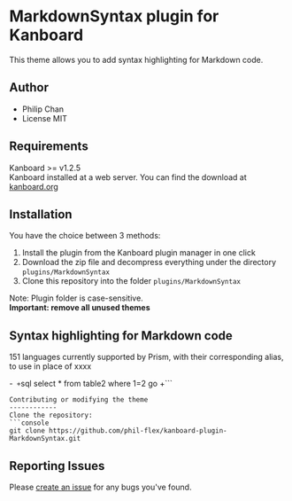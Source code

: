 # MarkdownSyntax plugin for Kanboard

This theme allows you to add syntax highlighting for Markdown code.

Author
------------
- Philip Chan
- License MIT

Requirements
------------
Kanboard >= v1.2.5  
Kanboard installed at a web server.
You can find the download at [kanboard.org](https://kanboard.org/)

Installation
------------
You have the choice between 3 methods:

1. Install the plugin from the Kanboard plugin manager in one click
2. Download the zip file and decompress everything under the directory `plugins/MarkdownSyntax`
3. Clone this repository into the folder `plugins/MarkdownSyntax`

Note: Plugin folder is case-sensitive.  
**Important: remove all unused themes**

Syntax highlighting for Markdown code
------------
151 languages currently supported by Prism, with their corresponding alias, to use in place of xxxx

-```
+```sql
select *
from table2
where 1=2
go
+```
```
Contributing or modifying the theme
------------
Clone the repository:
```console
git clone https://github.com/phil-flex/kanboard-plugin-MarkdownSyntax.git
```
Reporting Issues
------------
Please [create an issue](https://github.com/phil-flex/kanboard-plugin-MarkdownSyntax/issues) for any bugs you've found.
